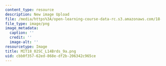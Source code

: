 ```yaml
---
content_type: resource
description: New image Upload
file: /media/https%3A/open-learning-course-data-rc.s3.amazonaws.com/18-02sc-multivariable-calculus-fall-2010/cbb0f35762ed868edf2b206342c965ce_MIT18_02SC_L14Brds_9a.png
file_type: image/png
image_metadata:
  caption: ''
  credit: ''
  image-alt: ''
resourcetype: Image
title: MIT18_02SC_L14Brds_9a.png
uid: cbb0f357-62ed-868e-df2b-206342c965ce
---
```

